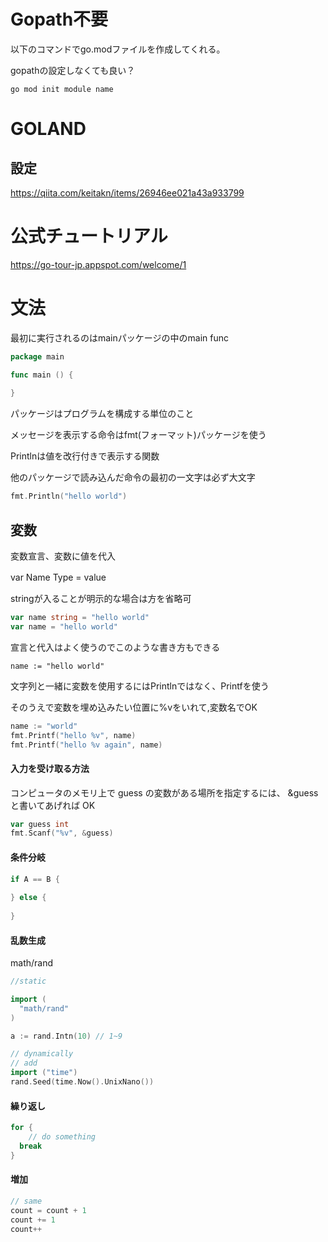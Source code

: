 # Gopath不要

以下のコマンドでgo.modファイルを作成してくれる。

gopathの設定しなくても良い？

```
go mod init module name
```

# GOLAND

## 設定

https://qiita.com/keitakn/items/26946ee021a43a933799

# 公式チュートリアル

https://go-tour-jp.appspot.com/welcome/1



# 文法

最初に実行されるのはmainパッケージの中のmain func

```go
package main

func main () {
  
}
```

パッケージはプログラムを構成する単位のこと

メッセージを表示する命令はfmt(フォーマット)パッケージを使う

Printlnは値を改行付きで表示する関数

他のパッケージで読み込んだ命令の最初の一文字は必ず大文字

```go
fmt.Println("hello world")
```

## 変数

変数宣言、変数に値を代入

var Name Type = value　

stringが入ることが明示的な場合は方を省略可

```go
var name string = "hello world"
var name = "hello world"
```

宣言と代入はよく使うのでこのような書き方もできる

```
name := "hello world"
```

文字列と一緒に変数を使用するにはPrintlnではなく、Printfを使う

そのうえで変数を埋め込みたい位置に%vをいれて,変数名でOK

```go
name := "world"
fmt.Printf("hello %v", name)
fmt.Printf("hello %v again", name)
```

#### 入力を受け取る方法

コンピュータのメモリ上で guess の変数がある場所を指定するには、 &guess と書いてあげれば OK

```go
var guess int
fmt.Scanf("%v", &guess)
```

#### 条件分岐

```go
if A == B {
	
} else {
  
}
```

#### 乱数生成

math/rand

```go
//static

import (
  "math/rand"
)

a := rand.Intn(10) // 1~9

// dynamically
// add 
import ("time")
rand.Seed(time.Now().UnixNano())
```

#### 繰り返し

```go
for {
	// do something
  break
}
```

#### 増加

```go
// same
count = count + 1
count += 1
count++
```

